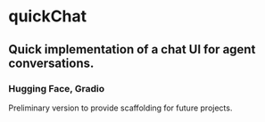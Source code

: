 # quickChat

## Quick implementation of a chat UI for agent conversations.

### Hugging Face, Gradio

Preliminary version to provide scaffolding for future projects.